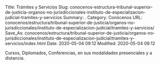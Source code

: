 Title: Trámites y Servicios
Slug: conocenos-estructura-tribunal-superior-de-justicia-organos-no-jurisdiccionales-instituto-de-especializacion-judicial-tramites-y-servicios
Summary: .
Category: Conócenos
URL: conocenos/estructura/tribunal-superior-de-justicia/organos-no-jurisdiccionales/instituto-de-especializacion-judicial/tramites-y-servicios/
Save_As: conocenos/estructura/tribunal-superior-de-justicia/organos-no-jurisdiccionales/instituto-de-especializacion-judicial/tramites-y-servicios/index.html
Date: 2020-05-04 09:12
Modified: 2020-05-04 09:12



Cursos, Diplomados, Conferencias, en sus modalidades presenciales y a distancia.



